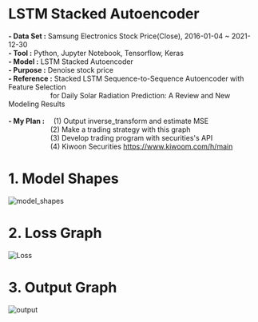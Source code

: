 ﻿# LSTM Stacked Autoencoder

**- Data Set :** Samsung Electronics Stock Price(Close), 2016-01-04 ~ 2021-12-30<br/>
**- Tool :** Python, Jupyter Notebook, Tensorflow, Keras<br/>
**- Model :** LSTM Stacked Autoencoder<br/>
**- Purpose :** Denoise stock price<br/>
**- Reference :** Stacked LSTM Sequence-to-Sequence Autoencoder with Feature Selection <br/>
      for Daily Solar Radiation Prediction: A Review and New Modeling Results
<br/>
<br/>
**- My Plan :**  (1) Output inverse_transform and estimate MSE <br/>
      (2) Make a trading strategy with this graph <br/>
      (3) Develop trading program with securities's API <br/>
      (4) Kiwoon Securities https://www.kiwoom.com/h/main <br/>
      
# 1. Model Shapes

![model_shapes](https://user-images.githubusercontent.com/60992415/186334667-97bf0ec6-fb1f-44bd-b673-04559de97685.png)

# 2. Loss Graph

![Loss](https://user-images.githubusercontent.com/60992415/186334998-e45ba62f-dbcd-4a20-b6d8-aa6204414009.png)

# 3. Output Graph

![output](https://user-images.githubusercontent.com/60992415/186335089-c19e08d6-464e-45b0-b76d-640ebd4dca67.png)
